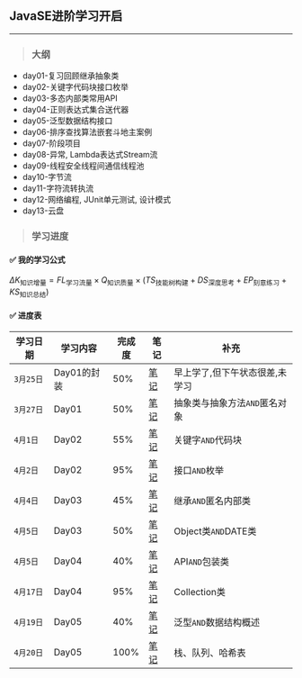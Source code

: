 ## JavaSE进阶学习开启

___

> ### 大纲
- day01-复习回顾继承抽象类
- day02-关键字代码块接口枚举
- day03-多态内部类常用API
- day04-正则表达式集合送代器
- day05-泛型数据结构接口
- day06-排序查找算法嵌套斗地主案例
- day07-阶段项目
- day08-异常, Lambda表达式Stream流
- day09-线程安全线程间通信线程池
- day10-字节流
- day11-字符流转执流
- day12-网络编程, JUnit单元测试, 设计模式
- day13-云盘

> ### 学习进度

#### ✅ 我的学习公式
$`\Delta K_{\text{知识增量}} = FL_{\text{学习流量}} \times Q_{\text{知识质量}} \times (TS_{\text{技能树构建}} + DS_{\text{深度思考}} + EP_{\text{刻意练习}} + KS_{\text{知识总结}})
`$

#### ✅ 进度表
|学习日期|学习内容|完成度|笔记|补充|
|---|---|---|---|---|
|`3月25日`|Day01的封装|50%|[笔记](https://ethanliu6.github.io/2024/03/25/JavaNotes/JavaSE%E8%BF%9B%E9%98%B6/day01/day01_JavaSE%E8%BF%9B%E9%98%B6-%E7%BB%A7%E6%89%BF,%E6%8A%BD%E8%B1%A1%E7%B1%BB/)|早上学了,但下午状态很差,未学习|
|`3月27日`|Day01|50%|[笔记](https://ethanliu6.github.io/2024/03/25/JavaNotes/JavaSE%E8%BF%9B%E9%98%B6/day01/day01_JavaSE%E8%BF%9B%E9%98%B6-%E7%BB%A7%E6%89%BF,%E6%8A%BD%E8%B1%A1%E7%B1%BB/)|抽象类与抽象方法`AND`匿名对象|
|`4月1日`|Day02|55%|[笔记](https://ethanliu6.github.io/2024/04/01/JavaNotes/JavaSE%E8%BF%9B%E9%98%B6/day02/day02_JavaSE%E8%BF%9B%E9%98%B6-%E4%BB%A3%E7%A0%81%E5%9D%97,%E6%8E%A5%E5%8F%A3,%E6%9E%9A%E4%B8%BE/)|关键字`AND`代码块|
|`4月2日`|Day02|95%|[笔记](https://ethanliu6.github.io/2024/04/01/JavaNotes/JavaSE%E8%BF%9B%E9%98%B6/day02/day02_JavaSE%E8%BF%9B%E9%98%B6-%E4%BB%A3%E7%A0%81%E5%9D%97,%E6%8E%A5%E5%8F%A3,%E6%9E%9A%E4%B8%BE/)|接口`AND`枚举|
|`4月4日`|Day03|45%|[笔记](https://ethanliu6.github.io/2024/04/04/JavaNotes/JavaSE%E8%BF%9B%E9%98%B6/day03/day03_JavaSE%E8%BF%9B%E9%98%B6-%E5%A4%9A%E6%80%81,%E5%86%85%E9%83%A8%E7%B1%BB/)|继承`AND`匿名内部类|
|`4月5日`|Day03|50%|[笔记](https://ethanliu6.github.io/2024/04/04/JavaNotes/JavaSE%E8%BF%9B%E9%98%B6/day03/day03_JavaSE%E8%BF%9B%E9%98%B6-%E5%A4%9A%E6%80%81,%E5%86%85%E9%83%A8%E7%B1%BB/)|Object类`AND`DATE类|
|`4月5日`|Day04|40%|[笔记](https://ethanliu6.github.io/2024/04/06/JavaNotes/JavaSE%E8%BF%9B%E9%98%B6/day04/day04_JavaSE%E8%BF%9B%E9%98%B6-%E6%AD%A3%E5%88%99,Collection%E9%9B%86%E5%90%88/)|API`AND`包装类|
|`4月17日`|Day04|95%|[笔记](https://ethanliu6.github.io/2024/04/06/JavaNotes/JavaSE%E8%BF%9B%E9%98%B6/day04/day04_JavaSE%E8%BF%9B%E9%98%B6-%E6%AD%A3%E5%88%99,Collection%E9%9B%86%E5%90%88/)|Collection类|
|`4月19日`|Day05|40%|[笔记](https://ethanliu6.github.io/2024/04/19/JavaNotes/JavaSE%E8%BF%9B%E9%98%B6/day05/Day05.%E6%B3%9B%E5%9E%8B%E3%80%81%E6%95%B0%E6%8D%AE%E7%BB%93%E6%9E%84%E3%80%81List%E9%9B%86%E5%90%88%E3%80%81Set%E9%9B%86%E5%90%88/)|泛型`AND`数据结构概述|
|`4月20日`|Day05|100%|[笔记](https://ethanliu6.github.io/2024/04/19/JavaNotes/JavaSE%E8%BF%9B%E9%98%B6/day05/Day05.%E6%B3%9B%E5%9E%8B%E3%80%81%E6%95%B0%E6%8D%AE%E7%BB%93%E6%9E%84%E3%80%81List%E9%9B%86%E5%90%88%E3%80%81Set%E9%9B%86%E5%90%88/)|栈、队列、哈希表|

